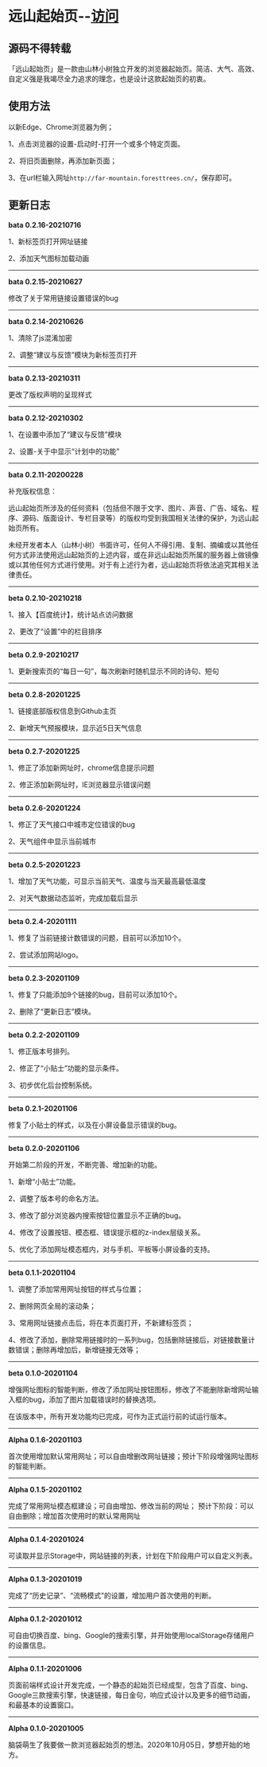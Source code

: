 # 远山起始页--[访问](http://far-mountain.foresttrees.cn/)
## 源码不得转载

「远山起始页」是一款由山林小树独立开发的浏览器起始页。简洁、大气、高效、自定义强是我竭尽全力追求的理念，也是设计这款起始页的初衷。

## 使用方法

以新Edge、Chrome浏览器为例；

1、点击浏览器的设置-启动时-打开一个或多个特定页面。

2、将旧页面删除，再添加新页面；

3、在url栏输入网址`http://far-mountain.foresttrees.cn/`，保存即可。

## 更新日志
**bata 0.2.16-20210716**

1、新标签页打开网址链接

2、添加天气图标加载动画

***
**bata 0.2.15-20210627**

修改了关于常用链接设置错误的bug

***
**bata 0.2.14-20210626**

1、清除了js混淆加密

2、调整“建议与反馈”模块为新标签页打开

***
**bata 0.2.13-20210311**

更改了版权声明的呈现样式

***
**bata 0.2.12-20210302**

1、在设置中添加了“建议与反馈”模块

2、设置-关于中显示“计划中的功能”

***
**bata 0.2.11-20200228**

补充版权信息：

远山起始页所涉及的任何资料（包括但不限于文字、图片、声音、广告、域名、程序、源码、版面设计、专栏目录等）的版权均受到我国相关法律的保护，为远山起始页所有。

未经开发者本人（山林小树）书面许可，任何人不得引用、复制、摘编或以其他任何方式非法使用远山起始页的上述内容，或在非远山起始页所属的服务器上做镜像或以其他任何方式进行使用。对于有上述行为者，远山起始页将依法追究其相关法律责任。

***
**beta 0.2.10-20210218**

1、接入【百度统计】，统计站点访问数据

2、更改了“设置”中的栏目排序

***
**beta 0.2.9-20210217**

1、更新搜索页的“每日一句”，每次刷新时随机显示不同的诗句、短句

***
**beta 0.2.8-20201225**

1、链接底部版权信息到Github主页

2、新增天气预报模块，显示近5日天气信息

***
**beta 0.2.7-20201225**

1、修正了添加新网址时，chrome信息提示问题

2、修正添加新网址时，IE浏览器显示错误问题

***
**beta 0.2.6-20201224**

1、修正了天气接口中城市定位错误的bug

2、天气组件中显示当前城市

***
**beta 0.2.5-20201223**

1、增加了天气功能，可显示当前天气、温度与当天最高最低温度

2、对天气数据动态监听，完成加载后显示
***
**beta 0.2.4-20201111**

1、修复了当前链接计数错误的问题，目前可以添加10个。

2、尝试添加网站logo。
***
**beta 0.2.3-20201109**

1、修复了只能添加9个链接的bug，目前可以添加10个。

2、删除了“更新日志”模块。

***
**beta 0.2.2-20201109**

1、修正版本号排列。

2、修正了“小贴士”功能的显示条件。

3、初步优化后台控制系统。
***
**beta 0.2.1-20201106**

修复了小贴士的样式，以及在小屏设备显示错误的bug。
***
**beta 0.2.0-20201106**

开始第二阶段的开发，不断完善、增加新的功能。

1、新增“小贴士”功能。

2、调整了版本号的命名方法。

3、修改了部分浏览器内搜索按钮位置显示不正确的bug。

4、修改了设置按钮、模态框、错误提示框的z-index层级关系。

5、优化了添加网址模态框内，对与手机、平板等小屏设备的支持。
***
**beta 0.1.1-20201104**

1、调整了添加常用网址按钮的样式与位置；

2、删除网页全局的滚动条；

3、常用网址链接点击后，将在本页面打开，不新建标签页；

4、修改了添加，删除常用链接时的一系列bug，包括删除链接后，对链接数量计数错误；删除再增加后，新增链接无效等；
***
**beta 0.1.0-20201104**

增强网址图标的智能判断，修改了添加网址按钮图标，修改了不能删除新增网址输入框的bug，添加了图片加载错误时的替换选项。

在该版本中，所有开发功能均已完成，可作为正式运行前的试运行版本。
***
**Alpha 0.1.6-20201103**

首次使用增加默认常用网址；可以自由增删改网址链接；预计下阶段增强网址图标的智能判断。
***
**Alpha 0.1.5-20201102**

完成了常用网址模态框建设；可自由增加、修改当前的网址；
预计下阶段：可以自由删除；增加首次使用时的默认常用网址
***
**Alpha 0.1.4-20201024**

可读取并显示Storage中，网站链接的列表，计划在下阶段用户可以自定义列表。
***
**Alpha 0.1.3-20201019**

完成了“历史记录”、“流畅模式”的设置，增加用户首次使用的判断。
***
**Alpha 0.1.2-20201012**

可自由切换百度、bing、Google的搜索引擎，并开始使用localStorage存储用户的设置信息。
***
**Alpha 0.1.1-20201006**

页面前端样式设计开发完成，一个静态的起始页已经成型，包含了百度、bing、Google三款搜索引擎，快速链接，每日金句，响应式设计以及更多的细节动画，和最基本的设置窗口。
***
**Alpha 0.1.0-20201005**

脑袋萌生了我要做一款浏览器起始页的想法。2020年10月05日，梦想开始的地方。
